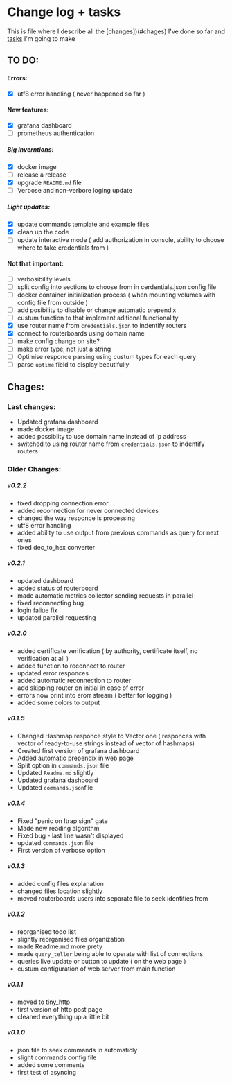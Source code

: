 # Change log + tasks
This is file where I describe all the [changes])(#сhages) I've done so far and [tasks](#to-do) I'm going to make

## TO DO:

#### Errors:
- [x] utf8 error handling ( never happened so far )

#### New features:
- [x] grafana dashboard
- [ ] prometheus authentication

##### Big inverntions:
- [x] docker image
- [ ] release a release
- [x] upgrade `README.md` file
- [ ] Verbose and non-verbore loging update

##### Light updates:
- [x] update commands template and example files
- [x] clean up the code
- [ ] update interactive mode ( add authorization in console, ability to choose where to take credentials from )

#### Not that important:
- [ ] verbosibility levels
- [ ] split config into sections to choose from in cerdentials.json config file
- [ ] docker container initialization process ( when mounting volumes with config file from outside )
- [ ] add posibility to disable or change automatic prependix
- [ ] custum function to that implement aditional functionality
- [x] use router name from `credentials.json` to indentify routers
- [x] connect to routerboards using domain name
- [ ] make config change on site?
- [ ] make error type, not just a string
- [ ] Optimise responce parsing using custum types for each query
- [ ] parse `uptime` field to display beautifully

<!-- 
#### Older tasks:
- [x] ability to use output from previous commands as query for next ones
- [x] reconnect to never connected routerboards
- [x] add routerboard status ( up/down )
- [x] ssl ca verification 
- [x] ssl certificate acceptance
- [x] Colored display
- [x] parallel requests
- [x] update `!trap` error
- [x] don't panic when router doen't respond
- [x] reconnect to router on an error
- [x] reconnection function 
- [x] not display value if it isn't present in the responce
- [x] "no `graph_targets` to no results" - bug
- [x] requests handling correctly
- [x] application frezes after invalid commands
- [x] operate with router errors
- [x] bug when responce is too long
- [x] strange responce from application ( variables mess up and application freezes sometimes )
- [x] make config file and gradana dashboard using prometheus data got by this application
- [x] command query execution from `commands.json` file
- [x] make config for users credentials
- [x] add router custum naming in login config file
- [x] Write config tutorial in README.md
- [x] make `query_teller` being able to operate with list of connections
- [x] rename functions to make them more meaningful
- [x] custum configuration of web server from main function
- [x] queries live update or button to update
- [x] make some comments + function documentation
- [x] remove length mark or use it correctly in router's reply
- [x] update commands config file
- [x] commands config implementation in lib
- [x] do all mikrotik query types
- [x] cover mikrotik responce message commands
- [x] prometheus integration
- [x] encrypt user credentials
- [x] uft8 converter error ( some characters appears in the end of the responce or just disapear ... )
- [x] turn `tell_get` into functuins that borows mutable vector to push responces inside it
- [x] move enerything into a library
- [x] ssl encryption 
-->

## Chages:
### Last changes:
- Updated grafana dashboard
- made docker image
- added possiblity to use domain name instead of ip address
- switched to using router name from `credentials.json` to indentify routers

### Older Changes: 
##### v0.2.2
- fixed dropping connection error
- added reconnection for never connected devices
- changed the way responce is processing
- utf8 error handling
- added ability to use output from previous commands as query for next ones
- fixed dec_to_hex converter

##### v0.2.1
- updated dashboard
- added status of routerboard
- made automatic metrics collector sending requests in parallel
- fixed reconnecting bug
- login faliue fix
- updated parallel requesting

##### v0.2.0
- added certificate verification ( by authority, certificate itself, no verification at all )
- added function to reconnect to router
- updated error responces
- added automatic reconnection to router
- add skipping router on initial in case of error
- errors now print into erorr stream ( better for logging )
- added some colors to output

##### v0.1.5
- Changed Hashmap responce style to Vector one ( responces with vector of ready-to-use strings instead of vector of hashmaps)
- Created first version of grafana dashboard
- Added automatic prependix in web page
- Split option in `commands.json` file
- Updated `Readme.md` slightly
- Updated grafana dashboard
- Updated `commands.json`file

##### v0.1.4
- Fixed "panic on !trap sign" gate
- Made new reading algorithm
- Fixed bug - last line wasn't displayed
- updated `commands.json` file
- First version of verbose option

##### v0.1.3
- added config files explanation
- changed files location slightly
- moved routerboards users into separate file to seek identities from

##### v0.1.2
- reorganised todo list
- slightly reorganised files organization
- made Readme.md more prety
- made `query_teller` being able to operate with list of connections
- queries live update or button to update ( on the web page ) 
- custum configuration of web server from main function

##### v0.1.1
- moved to tiny_http
- first version of http post page
- cleaned everything up a little bit

##### v0.1.0
- json file to seek commands in automaticly
- slight commands config file
- added some comments
- first test of asyncing